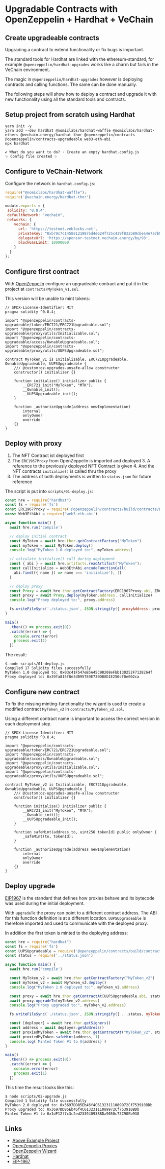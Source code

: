 # Upgradable Contracts with OpenZeppelin + Hardhat + VeChain

## Create upgradeable contracts

Upgrading a contract to extend functionality or fix bugs is important.

The standard tools for Hardhat are linked with the ethereum-standard, for example `@openzeppelin/hardhat-upgrades` works like a charm but fails in the VeChain environment.

The magic in `@openzeppelin/hardhat-upgrades` however is deploying contracts and calling functions. The same can be done manually.

The following steps will show how to deploy a contract and upgrade it with new functionality using all the standard tools and contracts.

## Setup project from scratch using Hardhat

```shell
yarn init -y
yarn add --dev hardhat @nomiclabs/hardhat-waffle @nomiclabs/hardhat-ethers @vechain.energy/hardhat-thor @openzeppelin/contracts @openzeppelin/contracts-upgradeable web3-eth-abi
npx hardhat

✔ What do you want to do? · Create an empty hardhat.config.js
✨ Config file created ✨
```


## Configure to VeChain-Network

Configure the network in `hardhat.config.js`: 

```js
require("@nomiclabs/hardhat-waffle");
require('@vechain.energy/hardhat-thor')

module.exports = {
 solidity: "0.8.4",
 defaultNetwork: "vechain",
 networks: {
    vechain: {
      url: 'https://testnet.veblocks.net',
      privateKey: "0xb79c7c145881219876d4e624f725c439f832b89cbea4e7a7b9cb1f43d8e203f9",
      delegateUrl: 'https://sponsor-testnet.vechain.energy/by/90',
      blockGasLimit: 10000000
    }
  }
};
```


## Configure first contract

With [OpenZeppelin](https://wizard.openzeppelin.com/#erc721) configure an upgradeable contract and put it in the project at `contracts/MyToken_v1.sol`.

This version will be unable to mint tokens:

```sol
// SPDX-License-Identifier: MIT
pragma solidity ^0.8.4;

import "@openzeppelin/contracts-upgradeable/token/ERC721/ERC721Upgradeable.sol";
import "@openzeppelin/contracts-upgradeable/proxy/utils/Initializable.sol";
import "@openzeppelin/contracts-upgradeable/access/OwnableUpgradeable.sol";
import "@openzeppelin/contracts-upgradeable/proxy/utils/UUPSUpgradeable.sol";

contract MyToken_v1 is Initializable, ERC721Upgradeable, OwnableUpgradeable, UUPSUpgradeable {
    /// @custom:oz-upgrades-unsafe-allow constructor
    constructor() initializer {}

    function initialize() initializer public {
        __ERC721_init("MyToken", "MTK");
        __Ownable_init();
        __UUPSUpgradeable_init();
    }

    function _authorizeUpgrade(address newImplementation)
        internal
        onlyOwner
        override
    {}
}
```

## Deploy with proxy

1. The NFT Contract ist deployed first
2. The `ERC1967Proxy` from OpenZeppelin is imported and deployed 
	3. A reference to the previously deployed NFT Contract is given
	4. And the NFT contracts `initialize()` is called thru the proxy
3. The address of both deployments is written to `status.json` for future reference

The script is put into `scripts/01-deploy.js`:

```js
const hre = require("hardhat")
const fs = require('fs')
const ERC1967Proxy = require('@openzeppelin/contracts/build/contracts/ERC1967Proxy.json')
const Web3EthAbi = require('web3-eth-abi')

async function main() {
  await hre.run('compile')

  // deploy initial contract  
  const MyToken = await hre.thor.getContractFactory("MyToken")
  const myToken = await MyToken.deploy()
  console.log("MyToken 1.0 deployed to:", myToken.address)

  // calculate initialize() call during deployment
  const { abi } = await hre.artifacts.readArtifact("MyToken");
  const callInitialize = Web3EthAbi.encodeFunctionCall(
    abi.find(({ name }) => name === 'initialize'), []
  )

  // deploy proxy
  const Proxy = await hre.thor.getContractFactory(ERC1967Proxy.abi, ERC1967Proxy.bytecode)
  const proxy = await Proxy.deploy(myToken.address, callInitialize)
  console.log("Proxy deployed to:", proxy.address)

  fs.writeFileSync('./status.json', JSON.stringify({ proxyAddress: proxy.address, myToken_v1Address: myToken.address }, "", 2))
}

main()
  .then(() => process.exit(0))
  .catch((error) => {
    console.error(error)
    process.exit(1)
  })
```


The result:

```shell
$ node scripts/01-deploy.js 
Compiled 17 Solidity files successfully
MyToken 1.0 deployed to: 0x03c41F547eB5A45C90208eFbb130252F7128264f
Proxy deployed to: 0x39fa815f8e3d095789E730D08D1E250cf0e002ca
```


## Configure new contract

To fix the missing minting-functionality the wizard is used to create a modified contract `MyToken_v2` in `contracts/MyToken_v2.sol`.

Using a different contract name is important to access the correct version in each deployment step.

```sol
// SPDX-License-Identifier: MIT
pragma solidity ^0.8.4;

import "@openzeppelin/contracts-upgradeable/token/ERC721/ERC721Upgradeable.sol";
import "@openzeppelin/contracts-upgradeable/access/OwnableUpgradeable.sol";
import "@openzeppelin/contracts-upgradeable/proxy/utils/Initializable.sol";
import "@openzeppelin/contracts-upgradeable/proxy/utils/UUPSUpgradeable.sol";

contract MyToken_v2 is Initializable, ERC721Upgradeable, OwnableUpgradeable, UUPSUpgradeable {
    /// @custom:oz-upgrades-unsafe-allow constructor
    constructor() initializer {}

    function initialize() initializer public {
        __ERC721_init("MyToken", "MTK");
        __Ownable_init();
        __UUPSUpgradeable_init();
    }

    function safeMint(address to, uint256 tokenId) public onlyOwner {
        _safeMint(to, tokenId);
    }

    function _authorizeUpgrade(address newImplementation)
        internal
        onlyOwner
        override
    {}
}
```


## Deploy upgrade

[EIP1967](https://docs.openzeppelin.com/contracts/4.x/api/proxy#erc1967) is the standard that defines how proxies behave and its bytecode was used during the initial deployment.

With `upgradeTo` the proxy can point to a different contract address. The ABI for this function definition is at a different location. `UUPSUpgradeable` is therefore imported and used to communicate with the deployed proxy.

In addition the first token is minted to the deploying address:

```js
const hre = require("hardhat")
const fs = require('fs')
const UUPSUpgradeable = require('@openzeppelin/contracts/build/contracts/UUPSUpgradeable.json')
const status = require('../status.json')

async function main() {
  await hre.run('compile')

  const MyToken_v2 = await hre.thor.getContractFactory("MyToken_v2")
  const myToken_v2 = await MyToken_v2.deploy()
  console.log("MyToken 2.0 deployed to:", myToken_v2.address)

  const proxy = await hre.thor.getContractAt(UUPSUpgradeable.abi, status.proxyAddress)
  await proxy.upgradeTo(myToken_v2.address)
  console.log("Proxy upgraded to:", myToken_v2.address)

  fs.writeFileSync('./status.json', JSON.stringify({ ...status, myToken_v2Address: myToken_v2.address }, "", 2))

  const [deployer] = await hre.thor.getSigners()
  const address = await deployer.getAddress()
  const proxiedMyToken = await hre.thor.getContractAt("MyToken_v2", status.proxyAddress)
  await proxiedMyToken.safeMint(address, 1)
  console.log(`Minted Token #1 to ${address}`)
}

main()
  .then(() => process.exit(0))
  .catch((error) => {
    console.error(error)
    process.exit(1)
  })
```


This time the result looks like this:

```shell
$ node scripts/02-upgrade.js
Compiled 1 Solidity file successfully
MyToken 2.0 deployed to: 0x3697DD85Eb46f4C61323111089972Cf753910BDb
Proxy upgraded to: 0x3697DD85Eb46f4C61323111089972Cf753910BDb
Minted Token #1 to 0x1dF12f7c3c2ed2339409388Da9050c73C90Eb938
```

## Links

* [Above Example Project](https://gitlab.com/vechain.energy/examples/openzeppelin-upgrades/)
* [OpenZeppelin Proxies](https://docs.openzeppelin.com/contracts/4.x/api/proxy)
* [OpenZeppelin Wizard](https://wizard.openzeppelin.com/)
* [Hardhat](https://hardhat.org/getting-started/)
* [EIP-1967](https://eips.ethereum.org/EIPS/eip-1967)

